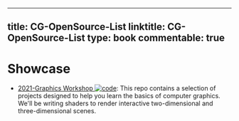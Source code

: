 
---
title: CG-OpenSource-List
linktitle: CG-OpenSource-List
type: book
commentable: true
---

# Showcase

- [2021-Graphics Workshop ![code](https://ng-tech.icu/assets/code.svg)](https://github.com/ekzhang/graphics-workshop#quilt-patterns): This repo contains a selection of projects designed to help you learn the basics of computer graphics. We'll be writing shaders to render interactive two-dimensional and three-dimensional scenes.

    